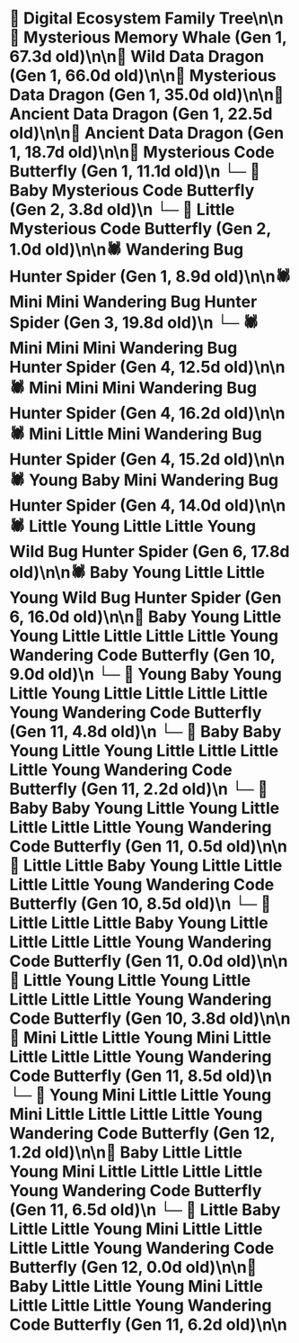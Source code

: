 # 🌳 Digital Ecosystem Family Tree\n\n🐋 Mysterious Memory Whale (Gen 1, 67.3d old)\n\n🐉 Wild Data Dragon (Gen 1, 66.0d old)\n\n🐉 Mysterious Data Dragon (Gen 1, 35.0d old)\n\n🐉 Ancient Data Dragon (Gen 1, 22.5d old)\n\n🐉 Ancient Data Dragon (Gen 1, 18.7d old)\n\n🦋 Mysterious Code Butterfly (Gen 1, 11.1d old)\n  └─ 🦋 Baby Mysterious Code Butterfly (Gen 2, 3.8d old)\n  └─ 🦋 Little Mysterious Code Butterfly (Gen 2, 1.0d old)\n\n🕷️ Wandering Bug Hunter Spider (Gen 1, 8.9d old)\n\n🕷️ Mini Mini Wandering Bug Hunter Spider (Gen 3, 19.8d old)\n  └─ 🕷️ Mini Mini Mini Wandering Bug Hunter Spider (Gen 4, 12.5d old)\n\n🕷️ Mini Mini Mini Wandering Bug Hunter Spider (Gen 4, 16.2d old)\n\n🕷️ Mini Little Mini Wandering Bug Hunter Spider (Gen 4, 15.2d old)\n\n🕷️ Young Baby Mini Wandering Bug Hunter Spider (Gen 4, 14.0d old)\n\n🕷️ Little Young Little Little Young Wild Bug Hunter Spider (Gen 6, 17.8d old)\n\n🕷️ Baby Young Little Little Young Wild Bug Hunter Spider (Gen 6, 16.0d old)\n\n🦋 Baby Young Little Young Little Little Little Little Young Wandering Code Butterfly (Gen 10, 9.0d old)\n  └─ 🦋 Young Baby Young Little Young Little Little Little Little Young Wandering Code Butterfly (Gen 11, 4.8d old)\n  └─ 🦋 Baby Baby Young Little Young Little Little Little Little Young Wandering Code Butterfly (Gen 11, 2.2d old)\n  └─ 🦋 Baby Baby Young Little Young Little Little Little Little Young Wandering Code Butterfly (Gen 11, 0.5d old)\n\n🦋 Little Little Baby Young Little Little Little Little Young Wandering Code Butterfly (Gen 10, 8.5d old)\n  └─ 🦋 Little Little Little Baby Young Little Little Little Little Young Wandering Code Butterfly (Gen 11, 0.0d old)\n\n🦋 Little Young Little Young Little Little Little Little Young Wandering Code Butterfly (Gen 10, 3.8d old)\n\n🦋 Mini Little Little Young Mini Little Little Little Little Young Wandering Code Butterfly (Gen 11, 8.5d old)\n  └─ 🦋 Young Mini Little Little Young Mini Little Little Little Little Young Wandering Code Butterfly (Gen 12, 1.2d old)\n\n🦋 Baby Little Little Young Mini Little Little Little Little Young Wandering Code Butterfly (Gen 11, 6.5d old)\n  └─ 🦋 Little Baby Little Little Young Mini Little Little Little Little Young Wandering Code Butterfly (Gen 12, 0.0d old)\n\n🦋 Baby Little Little Young Mini Little Little Little Little Young Wandering Code Butterfly (Gen 11, 6.2d old)\n\n